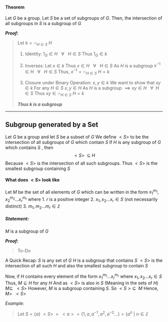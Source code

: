#### Theorem
Let $G$ be a group. Let $S$ be a set of subgroups of $G$. Then, the intersection of all subgroups in $S$ is a subgroup of $G$

***Proof:***
>Let $k= \cap_{H \in S} \:H$
>1. Identity:
>   $1_{G} \in H \:\:\:\forall\:\:\:H \in S$
>   Thus
> 	  $1_{G} \in k$
> 	  
>2. Inverses:
>   Let $x \in k$
>   Thus $x \in H \:\:\:\forall\:\:\: H \in S$
>   As $H$ is a subgroup
>   $x^{-1} \in H \:\:\: \forall \:\:\: H \in S$
>   Thus,
> 	  $x^{-1} =\cap_{H \in S} \:H = k$
>  
> 3. Closure under Binary Operation:
>    $x,y \in k$
>    We want to show that $xy \in k$
>    For any $H \in S$ 
>    $x,y \in H$
>    As $H$ is a subgroup $\implies xy \in H \:\:\:\forall\:\: H \in S$
>    Thus
> 	   $xy \in \cap_{H \in S} \:H = k$
> 
> ***Thus k is a subgroup***

----------------------------------------

## Subgroup generated by a Set

Let $G$ be a group and let $S$ be a subset of $G$
We define $<S>$ to be the intersection of all subgroups of $G$ which contain $S$
If $H$ is any subgroup of $G$ which contains $S$ , then 
$$
<S> \:\:\subseteq \:H
$$
Because $<S>$ is the intersection of all such subgroups.
Thus $<S>$ is the smallest subgroup containing $S$


#### What does $<S>$ look like

Let $M$ be the set of all elements of $G$ which can be written in the form
$x_{1}^{m_{1}} , x_{2}^{m_{2}} \dots x_{r}^{m_{r}}$ where
	1. $r$ is a positive integer
	2. $x_{1},x_{2}\dots x_{r} \in S$    (not necessarily distinct)
	3. $m_{1} , m_{2} \dots m_{r} \in \mathbb{Z}$

##### Statement:
$M$ is a subgroup of $G$

***Proof:***
>To-Do

A Quick Recap:
$S$ is any set of $G$
$H$ is a subgroup that contains $S$
$<S>$ is the intersection of all such $H$ and also the smallest subgroup to contain $S$

Now,
	if $H$ contains every element of the form $x_{1}^{m_{1}} \dots x_{r}^{m_{r}}$ where 
	$x_{1}, x_{2} \dots x_{r} \in S$
	Thus, 
		$M \subseteq H$   for any $H$
	And as $<S>$ is also in $S$ (Meaning in the sets of $H$)
		$M \subseteq \:\:<S>$
	However, $M$ is a subgroup containing $S$. So
		$<S> \subseteq \:\: M$
	Hence,
		$M = \:\:<S>$

*Example:*
> Let $S = \{a\}$
> $<S> \:\:=\:\: <a> = \{1,a,a^{-1},a^{2},a^{-2}\dots\} = \{a^{n}\:|\:n \in \mathbb{Z}$
> 